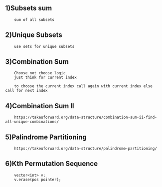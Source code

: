 ## 1)Subsets sum

        sum of all subsets

## 2)Unique Subsets

        use sets for unique subsets

## 3)Combination Sum

        Choose not choose logic
        just think for current index

        to choose the current index call again with current index else call for next index

## 4)Combination Sum II

        https://takeuforward.org/data-structure/combination-sum-ii-find-all-unique-combinations/


## 5)Palindrome Partitioning

        https://takeuforward.org/data-structure/palindrome-partitioning/

## 6)Kth Permutation Sequence

        vector<int> v;
        v.erase(pos pointer);
